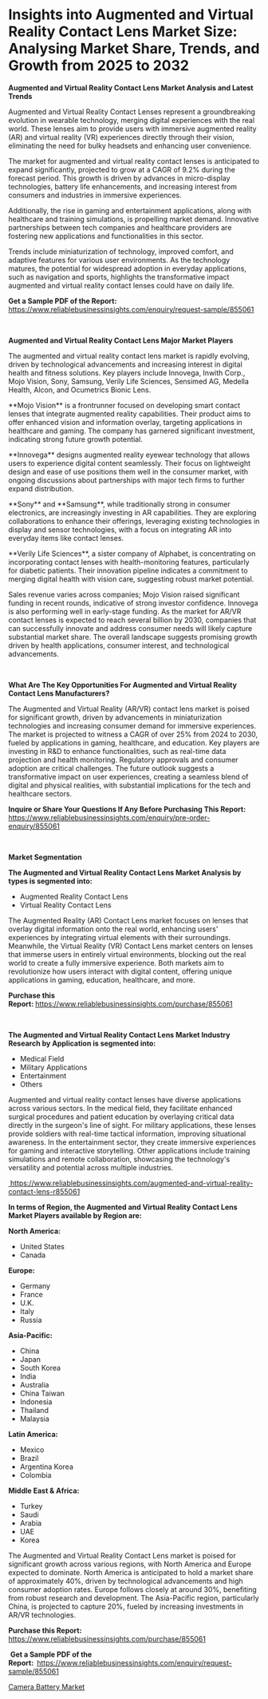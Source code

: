 <p><h1>Insights into Augmented and Virtual Reality Contact Lens Market Size: Analysing Market Share, Trends, and Growth from 2025 to 2032</h1></p><p><strong>Augmented and Virtual Reality Contact Lens Market Analysis and Latest Trends</strong></p>
<p><p>Augmented and Virtual Reality Contact Lenses represent a groundbreaking evolution in wearable technology, merging digital experiences with the real world. These lenses aim to provide users with immersive augmented reality (AR) and virtual reality (VR) experiences directly through their vision, eliminating the need for bulky headsets and enhancing user convenience.</p><p>The market for augmented and virtual reality contact lenses is anticipated to expand significantly, projected to grow at a CAGR of 9.2% during the forecast period. This growth is driven by advances in micro-display technologies, battery life enhancements, and increasing interest from consumers and industries in immersive experiences. </p><p>Additionally, the rise in gaming and entertainment applications, along with healthcare and training simulations, is propelling market demand. Innovative partnerships between tech companies and healthcare providers are fostering new applications and functionalities in this sector. </p><p>Trends include miniaturization of technology, improved comfort, and adaptive features for various user environments. As the technology matures, the potential for widespread adoption in everyday applications, such as navigation and sports, highlights the transformative impact augmented and virtual reality contact lenses could have on daily life.</p></p>
<p><strong>Get a Sample PDF of the Report:&nbsp;</strong> <a href="https://www.reliablebusinessinsights.com/enquiry/request-sample/855061?utm_campaign=3568&utm_medium=2&utm_source=Github&utm_content=ia&utm_term=04042025&utm_id=augmented-and-virtual-reality-contact-lens">https://www.reliablebusinessinsights.com/enquiry/request-sample/855061</a></p>
<p>&nbsp;</p>
<p><strong>Augmented and Virtual Reality Contact Lens Major Market Players</strong></p>
<p><p>The augmented and virtual reality contact lens market is rapidly evolving, driven by technological advancements and increasing interest in digital health and fitness solutions. Key players include Innovega, Inwith Corp., Mojo Vision, Sony, Samsung, Verily Life Sciences, Sensimed AG, Medella Health, Alcon, and Ocumetrics Bionic Lens.</p><p>**Mojo Vision** is a frontrunner focused on developing smart contact lenses that integrate augmented reality capabilities. Their product aims to offer enhanced vision and information overlay, targeting applications in healthcare and gaming. The company has garnered significant investment, indicating strong future growth potential.</p><p>**Innovega** designs augmented reality eyewear technology that allows users to experience digital content seamlessly. Their focus on lightweight design and ease of use positions them well in the consumer market, with ongoing discussions about partnerships with major tech firms to further expand distribution.</p><p>**Sony** and **Samsung**, while traditionally strong in consumer electronics, are increasingly investing in AR capabilities. They are exploring collaborations to enhance their offerings, leveraging existing technologies in display and sensor technologies, with a focus on integrating AR into everyday items like contact lenses.</p><p>**Verily Life Sciences**, a sister company of Alphabet, is concentrating on incorporating contact lenses with health-monitoring features, particularly for diabetic patients. Their innovation pipeline indicates a commitment to merging digital health with vision care, suggesting robust market potential.</p><p>Sales revenue varies across companies; Mojo Vision raised significant funding in recent rounds, indicative of strong investor confidence. Innovega is also performing well in early-stage funding. As the market for AR/VR contact lenses is expected to reach several billion by 2030, companies that can successfully innovate and address consumer needs will likely capture substantial market share. The overall landscape suggests promising growth driven by health applications, consumer interest, and technological advancements.</p></p>
<p>&nbsp;</p>
<p><strong>What Are The Key Opportunities For Augmented and Virtual Reality Contact Lens Manufacturers?</strong></p>
<p><p>The Augmented and Virtual Reality (AR/VR) contact lens market is poised for significant growth, driven by advancements in miniaturization technologies and increasing consumer demand for immersive experiences. The market is projected to witness a CAGR of over 25% from 2024 to 2030, fueled by applications in gaming, healthcare, and education. Key players are investing in R&D to enhance functionalities, such as real-time data projection and health monitoring. Regulatory approvals and consumer adoption are critical challenges. The future outlook suggests a transformative impact on user experiences, creating a seamless blend of digital and physical realities, with substantial implications for the tech and healthcare sectors.</p></p>
<p><strong>Inquire or Share Your Questions If Any Before Purchasing This Report:</strong> <a href="https://www.reliablebusinessinsights.com/enquiry/pre-order-enquiry/855061?utm_campaign=3568&utm_medium=2&utm_source=Github&utm_content=ia&utm_term=04042025&utm_id=augmented-and-virtual-reality-contact-lens">https://www.reliablebusinessinsights.com/enquiry/pre-order-enquiry/855061</a></p>
<p>&nbsp;</p>
<p><strong>Market Segmentation</strong></p>
<p><strong>The Augmented and Virtual Reality Contact Lens Market Analysis by types is segmented into:</strong></p>
<p><ul><li>Augmented Reality Contact Lens</li><li>Virtual Reality Contact Lens</li></ul></p>
<p><p>The Augmented Reality (AR) Contact Lens market focuses on lenses that overlay digital information onto the real world, enhancing users' experiences by integrating virtual elements with their surroundings. Meanwhile, the Virtual Reality (VR) Contact Lens market centers on lenses that immerse users in entirely virtual environments, blocking out the real world to create a fully immersive experience. Both markets aim to revolutionize how users interact with digital content, offering unique applications in gaming, education, healthcare, and more.</p></p>
<p><strong>Purchase this Report:&nbsp;</strong><a href="https://www.reliablebusinessinsights.com/purchase/855061?utm_campaign=3568&utm_medium=2&utm_source=Github&utm_content=ia&utm_term=04042025&utm_id=augmented-and-virtual-reality-contact-lens">https://www.reliablebusinessinsights.com/purchase/855061</a></p>
<p>&nbsp;</p>
<p><strong>The Augmented and Virtual Reality Contact Lens Market Industry Research by Application is segmented into:</strong></p>
<p><ul><li>Medical Field</li><li>Military Applications</li><li>Entertainment</li><li>Others</li></ul></p>
<p><p>Augmented and virtual reality contact lenses have diverse applications across various sectors. In the medical field, they facilitate enhanced surgical procedures and patient education by overlaying critical data directly in the surgeon's line of sight. For military applications, these lenses provide soldiers with real-time tactical information, improving situational awareness. In the entertainment sector, they create immersive experiences for gaming and interactive storytelling. Other applications include training simulations and remote collaboration, showcasing the technology's versatility and potential across multiple industries.</p></p>
<p><a href="https://www.reliablebusinessinsights.com/augmented-and-virtual-reality-contact-lens-r855061?utm_campaign=3568&utm_medium=2&utm_source=Github&utm_content=ia&utm_term=04042025&utm_id=augmented-and-virtual-reality-contact-lens">&nbsp;https://www.reliablebusinessinsights.com/augmented-and-virtual-reality-contact-lens-r855061</a></p>
<p><strong>In terms of Region, the Augmented and Virtual Reality Contact Lens Market Players available by Region are:</strong></p>
<p>
    <p> <strong> North America: </strong>
        <ul>
            <li>United States</li>
            <li>Canada</li>
        </ul>
        </p> 
    <p> <strong> Europe: </strong>
        <ul>
            <li>Germany</li>
            <li>France</li>
            <li>U.K.</li>
            <li>Italy</li>
            <li>Russia</li>
        </ul>
        </p> 
    <p> <strong> Asia-Pacific: </strong>
        <ul>
            <li>China</li>
            <li>Japan</li>
            <li>South Korea</li>
            <li>India</li>
            <li>Australia</li>
            <li>China Taiwan</li>
            <li>Indonesia</li>
            <li>Thailand</li>
            <li>Malaysia</li>
        </ul>
        </p> 
    <p> <strong> Latin America: </strong>
        <ul>
            <li>Mexico</li>
            <li>Brazil</li>
            <li>Argentina Korea</li>
            <li>Colombia</li>
        </ul>
        </p> 
    <p> <strong> Middle East & Africa: </strong>
        <ul>
            <li>Turkey</li>
            <li>Saudi</li>
            <li>Arabia</li>
            <li>UAE</li>
            <li>Korea</li>
        </ul>
    </p>
    </p>
<p><p>The Augmented and Virtual Reality Contact Lens market is poised for significant growth across various regions, with North America and Europe expected to dominate. North America is anticipated to hold a market share of approximately 40%, driven by technological advancements and high consumer adoption rates. Europe follows closely at around 30%, benefiting from robust research and development. The Asia-Pacific region, particularly China, is projected to capture 20%, fueled by increasing investments in AR/VR technologies.</p></p>
<p><strong>Purchase this Report: </strong><a href="https://www.reliablebusinessinsights.com/purchase/855061?utm_campaign=3568&utm_medium=2&utm_source=Github&utm_content=ia&utm_term=04042025&utm_id=augmented-and-virtual-reality-contact-lens">https://www.reliablebusinessinsights.com/purchase/855061</a></p>
<p>&nbsp;<strong>Get a Sample PDF of the Report:&nbsp;&nbsp;</strong><a href="https://www.reliablebusinessinsights.com/enquiry/request-sample/855061?utm_campaign=3568&utm_medium=2&utm_source=Github&utm_content=ia&utm_term=04042025&utm_id=augmented-and-virtual-reality-contact-lens">https://www.reliablebusinessinsights.com/enquiry/request-sample/855061</a></p>
<p><strong></strong></p>
<p><p><a href="https://github.com/weisonmanych/Market-Research-Report-List-1/blob/main/camera-battery-market.md?utm_campaign=3568&utm_medium=2&utm_source=Github&utm_content=ia&utm_term=04042025&utm_id=augmented-and-virtual-reality-contact-lens">Camera Battery Market</a></p></p>